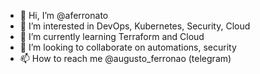 - 👋 Hi, I’m @aferronato
- 👀 I’m interested in DevOps, Kubernetes, Security, Cloud
- 🌱 I’m currently learning Terraform and Cloud
- 💞️ I’m looking to collaborate on automations, security
- 📫 How to reach me @augusto_ferronao (telegram)

<!---
aferronato/aferronato is a ✨ special ✨ repository because its `README.md` (this file) appears on your GitHub profile.
You can click the Preview link to take a look at your changes.
--->
